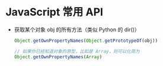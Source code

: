 # JavaScript 常用 API

- 获取某个对象 obj 的所有方法（类似 Python 的 dir()）

  ```javascript
  Object.getOwnPropertyNames(Object.getPrototypeOf(obj))

  // 如果你已经知道对象的原型，比如是 Array，则可以化简为
  Object.getOwnPropertyNames(Array)
  ```
